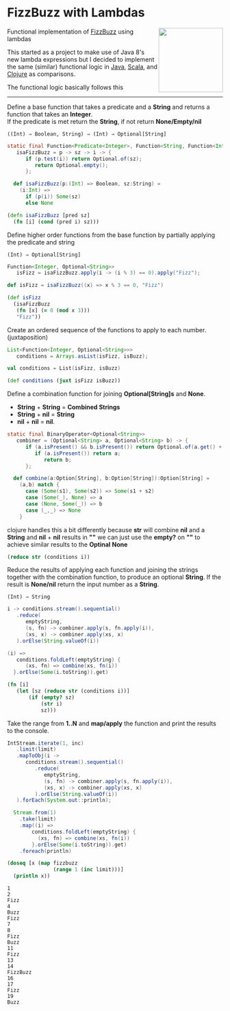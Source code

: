 # FizzBuzz with Lambdas

<img align="right" width="150"
src="http://raw.github.com/scotthaleen/fizzbuzz-with-lambdas/master/lambda.png" />

Functional implementation of
[FizzBuzz](http://en.wikipedia.org/wiki/Fizz_buzz) using lambdas

This started as a project to make use of Java 8's new lambda
expressions but I decided to implement the same (similar) functional
logic in
[Java](https://github.com/scotthaleen/fizzbuzz-with-lambdas/tree/master/java8),
[Scala](https://github.com/scotthaleen/fizzbuzz-with-lambdas/tree/master/scala),
and 
[Clojure](https://github.com/scotthaleen/fizzbuzz-with-lambdas/tree/master/clojure)
as comparisons.


The functional logic basically follows this

<hr />

Define a base function that takes a predicate and a **String**
and returns a function that takes an **Integer**.  <br />If the predicate is
met return the **String**, if not return **None/Empty/nil**
```
((Int) ⇒ Boolean, String) ⇒ (Int) ⇒ Optional[String]
```
```java
static final Function<Predicate<Integer>, Function<String, Function<Integer, Optional<String>>>>
   isaFizzBuzz = p -> sz -> i -> {
      if (p.test(i)) return Optional.of(sz);
         return Optional.empty();
      };
```
```scala
  def isaFizzBuzz(p:(Int) => Boolean, sz:String) =
    (i:Int) =>
      if (p(i)) Some(sz)
      else None
```
```clojure
(defn isaFizzBuzz [pred sz]
  (fn [i] (cond (pred i) sz)))
```
Define higher order functions from the base function by partially
applying the predicate and string

```
(Int) ⇒ Optional[String]
```
```java
Function<Integer, Optional<String>>
   isFizz = isaFizzBuzz.apply(i -> (i % 3) == 0).apply("Fizz");
```
```scala
def isFizz = isaFizzBuzz((x) => x % 3 == 0, "Fizz")
```
```clojure
(def isFizz
  (isaFizzBuzz
   (fn [x] (= 0 (mod x 3)))
   "Fizz"))
```
Create an ordered sequence of the functions to apply to each number.
(juxtaposition)

```java
List<Function<Integer, Optional<String>>>
   conditions = Arrays.asList(isFizz, isBuzz);
```
```scala
val conditions = List(isFizz, isBuzz)
```
```clojure
(def conditions (juxt isFizz isBuzz))
```

Define a combination function for joining **Optional[String]s** and
**None**. 
* **String** + **String** = **Combined Strings**
* **String** + **nil** = **String**
* **nil** + **nil** = **nil**. 

```java
static final BinaryOperator<Optional<String>>
   combiner = (Optional<String> a, Optional<String> b) -> {
      if (a.isPresent() && b.isPresent()) return Optional.of(a.get() + b.get());
         if (a.isPresent()) return a;
            return b;
      };
```
```scala
  def combine(a:Option[String], b:Option[String]):Option[String] =
    (a,b) match {
      case (Some(s1), Some(s2)) => Some(s1 + s2)
      case (Some(_), None) => a
      case (None, Some(_)) => b
      case (_,_) => None
    }
```
clojure handles this a bit differently because **str** will combine **nil**
and a **String** and **nil** + **nil** results in **""** we can just
use the **empty?** on **""** to achieve similar results to the
**Optinal** **None** 
```clojure
(reduce str (conditions i))
```

Reduce the results of applying each function and joining the strings
together with the combination function, to produce an optional
**String**. If the result is **None/nil** return the input number as a
**String**. 
```
(Int) ⇒ String
```
```java
i -> conditions.stream().sequential()
   .reduce(
      emptyString,
      (s, fn) -> combiner.apply(s, fn.apply(i)),
      (xs, x) -> combiner.apply(xs, x)
   ).orElse(String.valueOf(i))
```
```scala
(i) =>
   conditions.foldLeft(emptyString) {
      (xs, fn) => combine(xs, fn(i))
  }.orElse(Some(i.toString)).get)
```
```clojure
(fn [i]
   (let [sz (reduce str (conditions i))]
       (if (empty? sz)
           (str i)
           sz)))
```

Take the range from **1..N** and **map/apply** the function and print the
results to the console. 

```java
IntStream.iterate(1, inc)
   .limit(limit)
   .mapToObj(i ->
      conditions.stream().sequential()
         .reduce(
            emptyString,
            (s, fn) -> combiner.apply(s, fn.apply(i)),
            (xs, x) -> combiner.apply(xs, x)
         ).orElse(String.valueOf(i))
   ).forEach(System.out::println);
```
```scala
  Stream.from(1)
    .take(limit)
    .map((i) =>
        conditions.foldLeft(emptyString) {
          (xs, fn) => combine(xs, fn(i))
        }.orElse(Some(i.toString)).get)
    .foreach(println)
```
```clojure
(doseq [x (map fizzbuzz
               (range 1 (inc limit)))]
  (println x))
```

```
1
2
Fizz
4
Buzz
Fizz
7
8
Fizz
Buzz
11
Fizz
13
14
FizzBuzz
16
17
Fizz
19
Buzz
```

